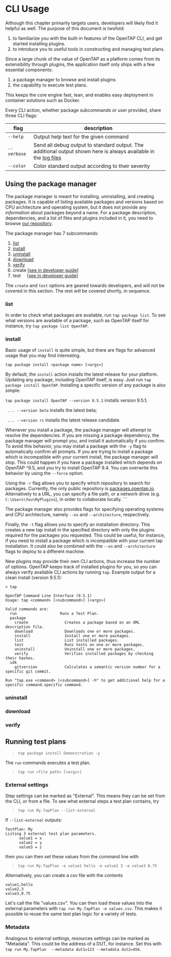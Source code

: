 # CLI Usage

Although this chapter primarily targets users, developers will likely find it helpful as well. The purpose of this document is twofold:
1. to familiarize you with the built-in features of the OpenTAP CLI, and get started installing plugins. 
2. to introduce you to useful tools in constructing and managing test plans. 

Since a large chunk of the value of OpenTAP as a platform comes from its extensibility through plugins, the application itself only ships with a few essential components:

1. a package manager to browse and install plugins
2. the capability to execute test plans.

This keeps the core engine fast, lean, and enables easy deployment in container solutions such as Docker.

Every CLI action, whether package subcommands or user provided, share three CLI flags:

| flag        | description                                                                                                                                   |
|-------------|-----------------------------------------------------------------------------------------------------------------------------------------------|
| `--help`    | Output help text for the given command                                                                                                        |
| `--verbose` | Send all debug output to standard output. The additional output shown here is always available in the [log files](../Introduction/#log-files) |
| `--color`   | Color standard output according to their severity                                                                                             |

## Using the package manager

The package manager is meant for installing, uninstalling, and creating packages. It is capable of listing available packages and versions based on CPU architecture and operating system, but it does not provide any *information* about packages beyond a name. For a package description, dependencies, and a list of files and plugins included in it, you need to browse [our repository](http://packages.opentap.io/index.html#/?name=OpenTAP).

The package manager has 7 subcommands:

1. [list](#list)
2. [install](#install)
3. [uninstall](#uninstall)
4. [download](#download)
5. [verify](#verify)
6. create [[see in developer guide]](../../Developer%20Guide/Plugin%20Packaging%20and%20Versioning/#command-line-use)
7. test &nbsp; &nbsp; [[see in developer guide]](../../Developer%20Guide/Plugin%20Packaging%20and%20Versioning/#command-line-use)

The `create` and `test` options are geared towards developers, and will not be covered in this section. The rest will be covered shortly, in sequence.

### list

In order to check what packages are available, run `tap package list`. To see what versions are available of a package, such as OpenTAP itself for instance, try `tap package list OpenTAP`.


### install
Basic usage of `install` is quite simple, but there are flags for advanced usage that you may find interesting.

`tap package install <package name> [<args>]`

By default, the `install` action installs the latest release for your platform. Updating any package, including OpenTAP itself, is easy. Just run `tap package install OpenTAP`. Installing a specific version of any package is also simple:

`tap package install OpenTAP --version 9.5.1` installs version 9.5.1; 

` ... --version beta` installs the latest beta; 

` ... --version rc` installs the latest release candidate. 

Whenever you install a package, the package manager will attempt to resolve the dependencies.
If you are missing a package dependency, the package manager will prompt you, and install it automatically if you confirm.
To avoid this behavior, you may install a package with the `-y` flag to automatically confirm all prompts.
If you are trying to install a package which is incompatible with your current install, the package manager will stop.
This could happen if you have a package installed which depends on OpenTAP ^9.5, and you try to install OpenTAP 9.4.
You can overwrite this behavior by using the `--force` option. 

Using the `-r` flag allows you to specify which repository to search for packages. Currently, the only public repository is [packages.opentap.io](http://packages.opentap.io).
Alternatively to a URL, you can specify a file path, or a network drive (e.g. `C:\Users\You\MyPlugins`), in order to collaborate locally. ```

The package manager also provides flags for specifying operating systems and CPU architecture, namely `--os` and `--architecture`, respectively.

Finally, the `-t` flag allows you to specify an installation directory. This creates a new tap install in the specified directory with only the plugins required for the packages you requested. This could be useful, for instance, if you need to install a package which is incompatible with your current tap installation. It could also be combined with the `--os` and `--architecture` flags to deploy to a different machine.

New plugins may provide their own CLI actions, thus increase the number of options. OpenTAP keeps track of installed plugins for you, so you can always verify available CLI actions by running `tap`. Example output for a clean install (version 9.5.1):

```
> tap

OpenTAP Command Line Interface (9.5.1)
Usage: tap <command> [<subcommand>] [<args>]

Valid commands are:
  run                   Runs a Test Plan.
  package
    create                Creates a package based on an XML description file.
    download              Downloads one or more packages.
    install               Install one or more packages.
    list                  List installed packages.
    test                  Runs tests on one or more packages.
    uninstall             Uninstall one or more packages.
    verify                Verifies installed packages by checking their hashes.
  sdk
    gitversion            Calculates a semantic version number for a specific git commit.

Run "tap.exe <command> [<subcommand>] -h" to get additional help for a specific command.specific command.
```

### uninstall

### download

### verify




## Running test plans


> `tap package install Demonstration -y`

The `run` commands executes a test plan.

> `tap run <file path> [<args>]`

### External settings

Step settings can be marked as "External". This means they can be set 
from the CLI, or from a file. To see what external steps a test plan 
contains, try 

> `tap run My.TapPlan --list-external`

If `--list-external` outputs:
```
TestPlan: My
Listing 3 external test plan parameters.
      value1 = x
      value2 = y
      value3 = z
```
then you can then set these values from the command line with 

> `tap run My.TapPlan -e value1 hello -e value2 3 -e value3 0.75`

Alternatively, you can create a csv file with the contents

```
value1,hello
value2,3
value3,0.75
```

Let's call the file "values.csv". You can then load these values into the external parameters with `tap run My.TapPlan -e values.csv`.
This makes it possible to reuse the same test plan logic for a variety of tests.

### Metadata

Analogous to external settings, resources settings can be marked as "Metadata". This could be 
the address of a DUT, for instance. Set this with `tap run My.TapPlan 
--metadata dut1=123 --metadata dut2=456`.
